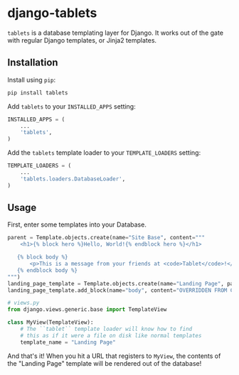 # django-tablets

`tablets` is a database templating layer for Django. It works out of the gate with regular Django templates, or Jinja2 templates.

## Installation

Install using `pip`:

```py
pip install tablets
```

Add `tablets` to your `INSTALLED_APPS` setting:
```py
INSTALLED_APPS = (
    ...
    'tablets',
)
```

Add the `tablets` template loader to your `TEMPLATE_LOADERS` setting:
```py
TEMPLATE_LOADERS = (
    ...
    'tablets.loaders.DatabaseLoader',
)
```

## Usage

First, enter some templates into your Database.
```py
parent = Template.objects.create(name="Site Base", content="""
    <h1>{% block hero %}Hello, World!{% endblock hero %}</h1>

   {% block body %}
       <p>This is a message from your friends at <code>Tablet</code>!</p>
   {% endblock body %}
""")
landing_page_template = Template.objects.create(name="Landing Page", parent=parent)
landing_page_template.add_block(name="body", content="OVERRIDDEN FROM CHILD TEMPLATE!")
```

```py
# views.py
from django.views.generic.base import TemplateView

class MyView(TemplateView):
    # The ``tablet`` template loader will know how to find
    # this as if it were a file on disk like normal templates
    template_name = "Landing Page"
```

And that's it! When you hit a URL that registers to `MyView`, the contents of the "Landing Page" template will be rendered out of the database!